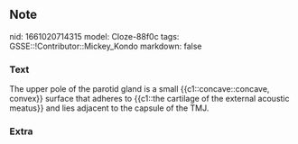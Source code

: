 ## Note
nid: 1661020714315
model: Cloze-88f0c
tags: GSSE::!Contributor::Mickey_Kondo
markdown: false

### Text
The upper pole of the parotid gland is a small {{c1::concave::concave, convex}} surface that adheres to {{c1::the cartilage of the external acoustic meatus}} and lies adjacent to the capsule of the TMJ.

### Extra

